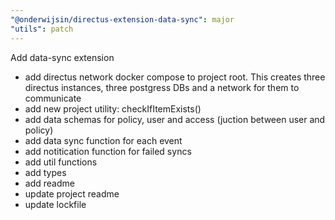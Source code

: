 ```yaml
---
"@onderwijsin/directus-extension-data-sync": major
"utils": patch
---
```


Add data-sync extension

- add directus network docker compose to project root. This creates three directus instances, three postgress DBs and a network for them to communicate
- add new project utility: checkIfItemExists()
- add data schemas for policy, user and access (juction between user and policy)
- add data sync function for each event
- add notitication function for failed syncs
- add util functions
- add types
- add readme
- update project readme
- update lockfile
